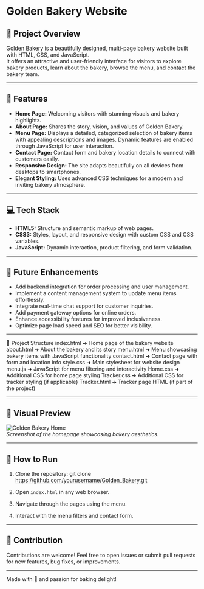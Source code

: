 # Golden Bakery Website

## 🍰 Project Overview
Golden Bakery is a beautifully designed, multi-page bakery website built with HTML, CSS, and JavaScript.  
It offers an attractive and user-friendly interface for visitors to explore bakery products, learn about the bakery, browse the menu, and contact the bakery team.  

---

## 🌟 Features

- **Home Page:** Welcoming visitors with stunning visuals and bakery highlights.  
- **About Page:** Shares the story, vision, and values of Golden Bakery.  
- **Menu Page:** Displays a detailed, categorized selection of bakery items with appealing descriptions and images. Dynamic features are enabled through JavaScript for user interaction.  
- **Contact Page:** Contact form and bakery location details to connect with customers easily.  
- **Responsive Design:** The site adapts beautifully on all devices from desktops to smartphones.  
- **Elegant Styling:** Uses advanced CSS techniques for a modern and inviting bakery atmosphere.  

---

## 💻 Tech Stack

- **HTML5:** Structure and semantic markup of web pages.  
- **CSS3:** Styles, layout, and responsive design with custom CSS and CSS variables.  
- **JavaScript:** Dynamic interaction, product filtering, and form validation.  

---

## 🚀 Future Enhancements

- Add backend integration for order processing and user management.  
- Implement a content management system to update menu items effortlessly.  
- Integrate real-time chat support for customer inquiries.  
- Add payment gateway options for online orders.  
- Enhance accessibility features for improved inclusiveness.  
- Optimize page load speed and SEO for better visibility.  

---
📁 Project Structure
index.html      ➜ Home page of the bakery website
about.html      ➜ About the bakery and its story
menu.html       ➜ Menu showcasing bakery items with JavaScript functionality
contact.html    ➜ Contact page with form and location info
style.css       ➜ Main stylesheet for website design
menu.js         ➜ JavaScript for menu filtering and interactivity
Home.css        ➜ Additional CSS for home page styling
Tracker.css     ➜ Additional CSS for tracker styling (if applicable)
Tracker.html    ➜ Tracker page HTML (if part of the project)



---

## 🎨 Visual Preview

![Golden Bakery Home](assets/home-screenshot.png)  
*Screenshot of the homepage showcasing bakery aesthetics.*

---

## 🔧 How to Run

1. Clone the repository:
git clone https://github.com/yourusername/Golden_Bakery.git


2. Open `index.html` in any web browser.  
3. Navigate through the pages using the menu.  
4. Interact with the menu filters and contact form.  

---

## 🤝 Contribution

Contributions are welcome! Feel free to open issues or submit pull requests for new features, bug fixes, or improvements.

---

Made with 🧁 and passion for baking delight!  
